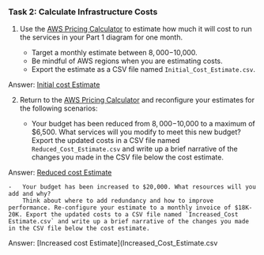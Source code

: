 ### Task 2: Calculate Infrastructure Costs

1.  Use the [AWS Pricing Calculator](https://calculator.aws/#/) to estimate how much it will cost to run the services in your Part 1 diagram for one month.
    
    -   Target a monthly estimate between $8,000-$10,000.
    -   Be mindful of AWS regions when you are estimating costs.
    -   Export the estimate as a CSV file named `Initial_Cost_Estimate.csv`.

Answer:
[Initial cost Estimate](Initial_Cost_Estimate.csv)



2.  Return to the [AWS Pricing Calculator](https://calculator.aws/#/) and reconfigure your estimates for the following scenarios:
    
    -   Your budget has been reduced from $8,000-$10,000 to a maximum of $6,500. What services will you modify to meet this new budget? Export the updated costs in a CSV file named `Reduced_Cost_Estimate.csv` and write up a brief narrative of the changes you made in the CSV file below the cost estimate.


Answer:
[Reduced cost Estimate](Reduced_Cost_Estimate.csv)

		
		
    -   Your budget has been increased to $20,000. What resources will you add and why?  
        Think about where to add redundancy and how to improve performance. Re-configure your estimate to a monthly invoice of $18K-20K. Export the updated costs to a CSV file named `Increased_Cost Estimate.csv` and write up a brief narrative of the changes you made in the CSV file below the cost estimate.
        
Answer:
[Increased cost Estimate](Increased_Cost_Estimate.csv
